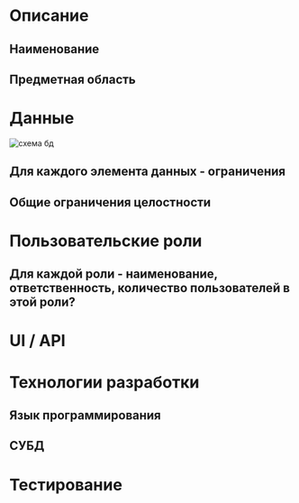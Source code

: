 # Описание
## Наименование
## Предметная область
# Данные
![схема бд](https://user-images.githubusercontent.com/106030709/204091328-feec18fb-0553-4940-aa41-20e7d8b40978.png)

## Для каждого элемента данных - ограничения
## Общие ограничения целостности
# Пользовательские роли
## Для каждой роли - наименование, ответственность, количество пользователей в этой роли?
# UI / API 
# Технологии разработки
## Язык программирования
## СУБД
# Тестирование
